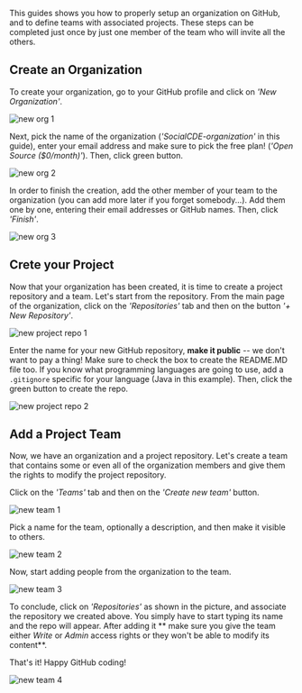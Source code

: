 This guides shows you how to properly setup an organization on GitHub, and to define teams with associated projects. These steps can be completed just once by just one member of the team who will invite all the others.

## Create an Organization
To create your organization, go to your GitHub profile and click on _'New Organization'_.

![new org 1](https://github.com/collab-uniba/socialcde4eclipse/blob/master/wikiImage/new%20org%201.png)

Next, pick the name of the organization (_'SocialCDE-organization'_ in this guide), enter your email address and make sure to pick the free plan! (_'Open Source ($0/month)'_). Then, click green button.

![new org 2](https://github.com/collab-uniba/socialcde4eclipse/blob/master/wikiImage/new%20org%202.png)

In order to finish the creation, add the other member of your team to the organization (you can add more later if you forget somebody...). Add them one by one, entering their email addresses or GitHub names. Then, click _'Finish'_.

![new org 3](https://github.com/collab-uniba/socialcde4eclipse/blob/master/wikiImage/new%20org%203.png)

## Crete your Project
Now that your organization has been created, it is time to create a project repository and a team. Let's start from the repository. From the main page of the organization, click on the _'Repositories'_ tab and then on the button _'+ New Repository'_.

![new project repo 1](https://github.com/collab-uniba/socialcde4eclipse/blob/master/wikiImage/new%20repo%201.png)

Enter the name for your new GitHub repository, **make it public** -- we don't want to pay a thing! Make sure to check the box to create the README.MD file too. If you know what programming languages are going to use, add a `.gitignore` specific for your language (Java in this example). Then, click the green button to create the repo.

![new project repo 2](https://github.com/collab-uniba/socialcde4eclipse/blob/master/wikiImage/new%20repo%202.png)

## Add a Project Team
Now, we have an organization and a project repository. Let's create a team that contains some or even all of the organization members and give them the rights to modify the project repository.

Click on the _'Teams'_ tab and then on the _'Create new team'_ button.

![new team 1](https://github.com/collab-uniba/socialcde4eclipse/blob/master/wikiImage/new%20team%201.png)

Pick a name for the team, optionally a description, and then make it visible to others.

![new team 2](https://github.com/collab-uniba/socialcde4eclipse/blob/master/wikiImage/new%20team%202.png)

Now, start adding people from the organization to the team.

![new team 3](https://github.com/collab-uniba/socialcde4eclipse/blob/master/wikiImage/new%20team%203.png)

To conclude, click on _'Repositories'_ as shown in the picture, and associate the repository we created above. You simply have to start typing its name and the repo will appear. After adding it ** make sure you give the team either _Write_ or _Admin_ access rights or they won't be able to modify its content**. 

That's it! Happy GitHub coding!

![new team 4](https://github.com/collab-uniba/socialcde4eclipse/blob/master/wikiImage/new%20team%204.png)